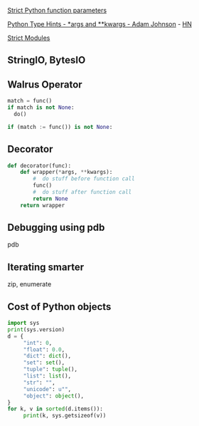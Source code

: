[Strict Python function parameters](https://sethmlarson.dev/strict-python-function-parameters)

[Python Type Hints - *args and **kwargs - Adam Johnson](https://adamj.eu/tech/2021/05/11/python-type-hints-args-and-kwargs/) - [HN](https://news.ycombinator.com/item?id=37282385)

[Strict Modules](https://instagram-engineering.com/python-at-scale-strict-modules-c0bb9245c834)

## StringIO, BytesIO

## Walrus Operator

```python
match = func()
if match is not None:
  do()

if (match := func()) is not None:
```

## Decorator

```python
def decorator(func):
    def wrapper(*args, **kwargs):
        #  do stuff before function call
        func()
        #  do stuff after function call
        return None
    return wrapper
```

## Debugging using pdb

pdb

## Iterating smarter

zip, enumerate

## Cost of Python objects

```python
import sys
print(sys.version)
d = {
     "int": 0,
     "float": 0.0,
     "dict": dict(),
     "set": set(),
     "tuple": tuple(),
     "list": list(),
     "str": "",
     "unicode": u"",
     "object": object(),
}
for k, v in sorted(d.items()):
     print(k, sys.getsizeof(v))
```
